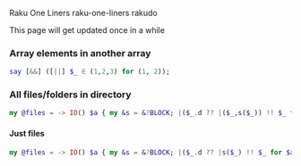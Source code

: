 Raku One Liners
raku-one-liners
rakudo

This page will get updated once in a while

### Array elements in another array

```raku
say [&&] ([||] $_ ∈ (1,2,3) for (1, 2));
```

### All files/folders in directory

```raku
my @files = -> IO() $a { my &s = &?BLOCK; |($_.d ?? |($_,s($_)) !! $_ for $a.dir) }('/tmp');
```

#### Just files

```raku
my @files = -> IO() $a { my &s = &?BLOCK; |($_.d ?? |s($_) !! $_ for $a.dir) }('/tmp');
```

